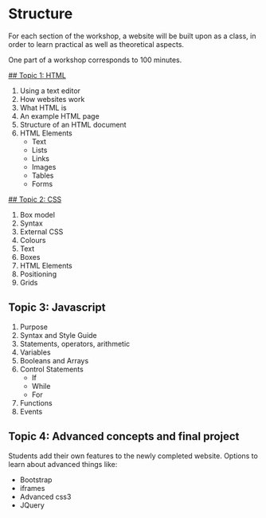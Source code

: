 # Structure
For each section of the workshop, a website will be built upon as a class, in order to learn practical as well as theoretical aspects.

One part of a workshop corresponds to 100 minutes.

[## Topic 1: HTML](html.md)
1. Using a text editor
2. How websites work
3. What HTML is
4. An example HTML page
5. Structure of an HTML document
6. HTML Elements
   * Text
   * Lists
   * Links
   * Images
   * Tables
   * Forms

[## Topic 2: CSS](css.md)
1. Box model
2. Syntax
3. External CSS
4. Colours
5. Text
6. Boxes
7. HTML Elements
8. Positioning
9. Grids


## Topic 3: Javascript
1. Purpose
2. Syntax and Style Guide
3. Statements, operators, arithmetic
4. Variables
5. Booleans and Arrays
6. Control Statements
    * If
    * While
    * For
7. Functions
8. Events



## Topic 4: Advanced concepts and final project
Students add their own features to the newly completed website. Options to learn about advanced things like:

* Bootstrap
* iframes
* Advanced css3
* JQuery
